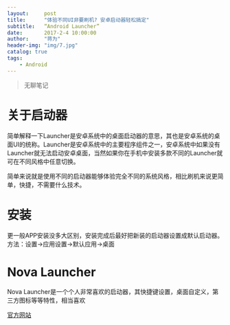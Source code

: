 ```yaml
---
layout:     post
title:      "体验不同UI非要刷机? 安卓启动器轻松搞定"
subtitle:	“Android Launcher”
date:       2017-2-4 10:00:00
author:     "蒋为"
header-img: "img/7.jpg"
catalog: true
tags:
    - Android
---
```

>无聊笔记


# 关于启动器

简单解释一下Launcher是安卓系统中的桌面启动器的意思，其也是安卓系统的桌面UI的统称。Launcher是安卓系统中的主要程序组件之一，安卓系统中如果没有Launcher就无法启动安卓桌面，当然如果你在手机中安装多款不同的Launcher就可在不同风格中任意切换。

简单来说就是使用不同的启动器能够体验完全不同的系统风格，相比刷机来说更简单，快捷，不需要什么技术。

# 安装

更一般APP安装没多大区别，安装完成后最好把新装的启动器设置成默认启动器。方法：设置->应用设置->默认应用->桌面

# Nova Launcher

Nova Launcher是一个个人非常喜欢的启动器，其快捷键设置，桌面自定义，第三方图标等等特性，相当喜欢

[官方网站](http://novalauncher.com/)




